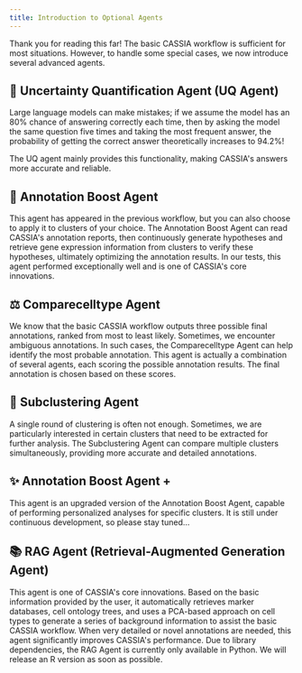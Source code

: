 ```yaml
---
title: Introduction to Optional Agents
---
```



Thank you for reading this far! The basic CASSIA workflow is sufficient for most situations. However, to handle some special cases, we now introduce several advanced agents.

  

## 🤔 Uncertainty Quantification Agent (UQ Agent)

Large language models can make mistakes; if we assume the model has an 80% chance of answering correctly each time, then by asking the model the same question five times and taking the most frequent answer, the probability of getting the correct answer theoretically increases to 94.2%!

The UQ agent mainly provides this functionality, making CASSIA's answers more accurate and reliable.

  

## 🚀 Annotation Boost Agent

This agent has appeared in the previous workflow, but you can also choose to apply it to clusters of your choice. The Annotation Boost Agent can read CASSIA's annotation reports, then continuously generate hypotheses and retrieve gene expression information from clusters to verify these hypotheses, ultimately optimizing the annotation results. In our tests, this agent performed exceptionally well and is one of CASSIA's core innovations.

  

## ⚖️ Comparecelltype Agent

We know that the basic CASSIA workflow outputs three possible final annotations, ranked from most to least likely. Sometimes, we encounter ambiguous annotations. In such cases, the Comparecelltype Agent can help identify the most probable annotation. This agent is actually a combination of several agents, each scoring the possible annotation results. The final annotation is chosen based on these scores.

  

## 🔬 Subclustering Agent

A single round of clustering is often not enough. Sometimes, we are particularly interested in certain clusters that need to be extracted for further analysis. The Subclustering Agent can compare multiple clusters simultaneously, providing more accurate and detailed annotations.

  

## ✨ Annotation Boost Agent +

This agent is an upgraded version of the Annotation Boost Agent, capable of performing personalized analyses for specific clusters. It is still under continuous development, so please stay tuned...

  

## 📚 RAG Agent (Retrieval-Augmented Generation Agent)

This agent is one of CASSIA's core innovations. Based on the basic information provided by the user, it automatically retrieves marker databases, cell ontology trees, and uses a PCA-based approach on cell types to generate a series of background information to assist the basic CASSIA workflow. When very detailed or novel annotations are needed, this agent significantly improves CASSIA's performance. Due to library dependencies, the RAG Agent is currently only available in Python. We will release an R version as soon as possible.
